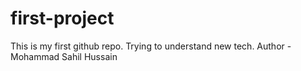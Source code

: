 # first-project
This is my first github repo.
Trying to understand new tech.
Author - Mohammad Sahil Hussain 
